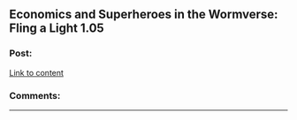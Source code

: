 ## Economics and Superheroes in the Wormverse: Fling a Light 1.05

### Post:

[Link to content]()

### Comments:

---


